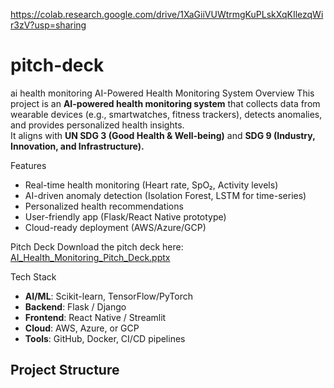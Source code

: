 https://colab.research.google.com/drive/1XaGiiVUWtrmgKuPLskXqKIlezqWir3zV?usp=sharing
# pitch-deck
ai health monitoring
 AI-Powered Health Monitoring System Overview
This project is an **AI-powered health monitoring system** that collects data from wearable devices (e.g., smartwatches, fitness trackers), detects anomalies, and provides personalized health insights.  
It aligns with **UN SDG 3 (Good Health & Well-being)** and **SDG 9 (Industry, Innovation, and Infrastructure).**

 Features
- Real-time health monitoring (Heart rate, SpO₂, Activity levels)
- AI-driven anomaly detection (Isolation Forest, LSTM for time-series)
- Personalized health recommendations
- User-friendly app (Flask/React Native prototype)
- Cloud-ready deployment (AWS/Azure/GCP)

 Pitch Deck
Download the pitch deck here:  
[AI_Health_Monitoring_Pitch_Deck.pptx](AI_Health_Monitoring_Pitch_Deck.pptx)

 Tech Stack
- **AI/ML**: Scikit-learn, TensorFlow/PyTorch
- **Backend**: Flask / Django
- **Frontend**: React Native / Streamlit
- **Cloud**: AWS, Azure, or GCP
- **Tools**: GitHub, Docker, CI/CD pipelines

##  Project Structure

